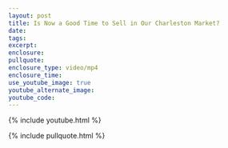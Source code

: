 ```yaml
---
layout: post
title: Is Now a Good Time to Sell in Our Charleston Market?
date:
tags:
excerpt:
enclosure:
pullquote:
enclosure_type: video/mp4
enclosure_time:
use_youtube_image: true
youtube_alternate_image:
youtube_code:
---
```

{% include youtube.html %}

{% include pullquote.html %}
